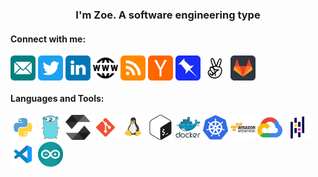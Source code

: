 <h3 align="center">I'm Zoe. A software engineering type</h3>

<h4 align="left">Connect with me:</h3>
<p align="left"> <a href="mailto:hello@zoenolan.org" target="blank"><img align="center" src="images/connect/email.svg" alt="zoenolan" height="40" width="40" /></a> <a href="https://twitter.com/zoe_nolan" target="blank"><img align="center" src="images/connect/twitter.svg" alt="zoe_nolan" height="40" width="40" /></a> <a href="https://linkedin.com/in/zoenolan" target="blank"><img align="center" src="images/connect/linkedin.svg" alt="zoenolan" height="40" width="40" /></a> <a href="http://zoenolan.org/" target="blank"><img align="center" src="images/connect/www.svg" alt="http://zoenolan.org/" height="40" width="40" /></a> <a href="http://zoenolan.org/feed/" target="blank"><img align="center" src="images/connect/rss.svg" alt="http://zoenolan.org/feed/" height="40" width="40" /></a> <a href="https://news.ycombinator.com/user?id=zoenolan" target="blank"><img align="center" src="images/connect/hackernews.svg" alt="https://news.ycombinator.com/user?id=zoenolan" height="40" width="40" /></a> <a href="https://pinboard.in/u:zoenolan" target="blank"><img align="center" src="images/connect/pinboard.svg" alt="https://pinboard.in/u:zoenolan" height="40" width="40" /></a> <a href="https://angel.co/u/zoenolan" target="blank"><img align="center" src="images/connect/angellist.svg" alt="https://angel.co/u/zoenolan" height="40" width="40" /></a> <a href="https://gitlab.com/zoenolan" target="blank"><img align="center" src="images/connect/gitlab.svg" alt="https://gitlab.com/zoenolan" height="40" width="40" /></a> </p>

<h4 align="left">Languages and Tools:</h3>
<p align="left"> <a href="https://www.python.org" target="_blank" rel="noreferrer"><img src="images/tools/python.svg" alt="python" width="40" height="40"/></a> <a href="https://golang.org" target="_blank" rel="noreferrer"><img src="images/tools/go.svg" alt="go" width="40" height="40"/></a> <a href="https://soliditylang.org/" target="_blank" rel="noreferrer"><img src="images/tools/solidity.svg" alt="solidity" width="40" height="40"/></a> <a href="https://git-scm.com/" target="_blank" rel="noreferrer"><img src="images/tools/git.svg" alt="git" width="40" height="40"/></a> <a href="https://www.linux.org/" target="_blank" rel="noreferrer"><img src="images/tools/linux.svg" alt="linux" width="40" height="40"/></a> <a href="https://www.gnu.org/software/bash/" target="_blank" rel="noreferrer"><img src="images/tools/bash.svg" alt="bash" width="40" height="40"/></a> <a href="https://www.docker.com/" target="_blank" rel="noreferrer"><img src="images/tools/docker.svg" alt="docker" width="40" height="40"/></a> <a href="https://kubernetes.io" target="_blank" rel="noreferrer"><img src="images/tools/kubernetes.svg" alt="kubernetes" width="40" height="40"/></a> <a href="https://aws.amazon.com" target="_blank" rel="noreferrer"><img src="images/tools/aws.svg" alt="aws" width="40" height="40"/></a>
<a href="https://cloud.google.com" target="_blank" rel="noreferrer"><img src="images/tools/gcp.svg" alt="gcp" width="40" height="40"/></a> <a href="https://pandas.pydata.org/" target="_blank" rel="noreferrer"><img src="images/tools/pandas.svg" alt="pandas" width="40" height="40"/></a> <a href="https://code.visualstudio.com/" target="_blank" rel="noreferrer"><img src="images/tools/visualstudiocode.svg" alt="Visual Studio Code" width="40" height="40"/></a> <a href="https://www.arduino.cc/" target="_blank" rel="noreferrer"><img src="images/tools/arduino.svg" alt="arduino" width="40" height="40"/></a> 
</p>
